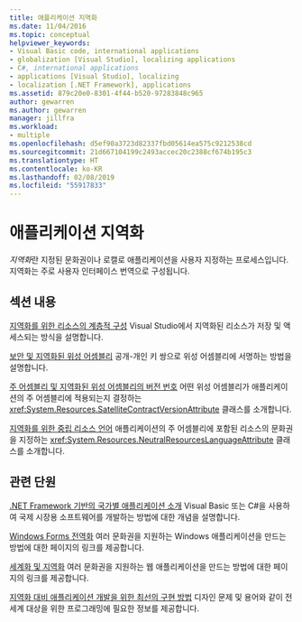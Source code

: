 ```yaml
---
title: 애플리케이션 지역화
ms.date: 11/04/2016
ms.topic: conceptual
helpviewer_keywords:
- Visual Basic code, international applications
- globalization [Visual Studio], localizing applications
- C#, international applications
- applications [Visual Studio], localizing
- localization [.NET Framework], applications
ms.assetid: 879c20e0-8301-4f44-b520-97283848c965
author: gewarren
ms.author: gewarren
manager: jillfra
ms.workload:
- multiple
ms.openlocfilehash: d5ef90a3723d82337fbd05614ea575c9212538cd
ms.sourcegitcommit: 21d667104199c2493accec20c2388cf674b195c3
ms.translationtype: HT
ms.contentlocale: ko-KR
ms.lasthandoff: 02/08/2019
ms.locfileid: "55917833"
---
```

# <a name="localizing-applications"></a>애플리케이션 지역화

*지역화*란 지정된 문화권이나 로캘로 애플리케이션을 사용자 지정하는 프로세스입니다. 지역화는 주로 사용자 인터페이스 번역으로 구성됩니다.

## <a name="in-this-section"></a>섹션 내용
 [지역화를 위한 리소스의 계층적 구성](../ide/hierarchical-organization-of-resources-for-localization.md) Visual Studio에서 지역화된 리소스가 저장 및 액세스되는 방식을 설명합니다.

 [보안 및 지역화된 위성 어셈블리](../ide/security-and-localized-satellite-assemblies.md) 공개-개인 키 쌍으로 위성 어셈블리에 서명하는 방법을 설명합니다.

 [주 어셈블리 및 지역화된 위성 어셈블리의 버전 번호](../ide/version-numbers-for-main-and-localized-satellite-assemblies.md) 어떤 위성 어셈블리가 애플리케이션의 주 어셈블리에 적용되는지 결정하는 <xref:System.Resources.SatelliteContractVersionAttribute> 클래스를 소개합니다.

 [지역화를 위한 중립 리소스 언어](../ide/neutral-resources-languages-for-localization.md) 애플리케이션의 주 어셈블리에 포함된 리소스의 문화권을 지정하는 <xref:System.Resources.NeutralResourcesLanguageAttribute> 클래스를 소개합니다.

## <a name="related-sections"></a>관련 단원

 [.NET Framework 기반의 국가별 애플리케이션 소개](../ide/introduction-to-international-applications-based-on-the-dotnet-framework.md) Visual Basic 또는 C#을 사용하여 국제 시장용 소프트웨어를 개발하는 방법에 대한 개념을 설명합니다.

 [Windows Forms 전역화](/dotnet/framework/winforms/advanced/globalizing-windows-forms) 여러 문화권을 지원하는 Windows 애플리케이션을 만드는 방법에 대한 페이지의 링크를 제공합니다.

 [세계화 및 지역화](https://msdn.microsoft.com/Library/8ef3838e-9d05-4236-9dd0-ceecff9df80d) 여러 문화권을 지원하는 웹 애플리케이션을 만드는 방법에 대한 페이지의 링크를 제공합니다.

 [지역화 대비 애플리케이션 개발을 위한 최선의 구현 방법](/dotnet/standard/globalization-localization/best-practices-for-developing-world-ready-apps) 디자인 문제 및 용어와 같이 전 세계 대상을 위한 프로그래밍에 필요한 정보를 제공합니다.